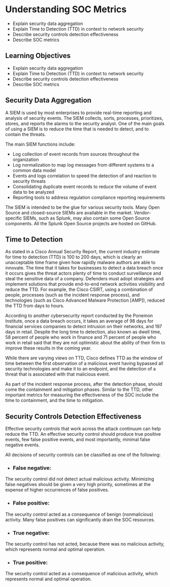 # Understanding SOC Metrics

- Explain security data aggregation
- Explain Time to Detection (TTD) in context to network security
- Describe security controls detection effectiveness
- Describe SOC metrics

## Learning Objectives

- Explain security data aggregation
- Explain Time to Detection (TTD) in context to network security
- Describe security controls detection effectiveness
- Describe SOC metrics

## Security Data Aggregation

A SIEM is used by most enterprises to provide real-time reporting and analysis of security events. The SIEM collects, sorts, processes, prioritizes, stores, and reports the alarms to the security analyst. One of the main goals of using a SIEM is to reduce the time that is needed to detect, and to contain the threats.

The main SIEM functions include:

- Log collection of event records from sources throughout the organization
- Log normalization to map log messages from different systems to a common data model
- Events and logs correlation to speed the detection of and reaction to security threats
- Consolidating duplicate event records to reduce the volume of event data to be analyzed
- Reporting tools to address regulation compliance reporting requirements

The SIEM is intended to be the glue for various security tools. Many Open Source and closed-source SIEMs are available in the market. Vendor-specific SIEMs, such as Splunk, may also contain some Open Source components. All the Splunk Open Source projects are hosted on GitHub.

## Time to Detection

As stated in a Cisco Annual Security Report, the current industry estimate for time to detection (TTD) is 100 to 200 days, which is clearly an unacceptable time frame given how rapidly malware authors are able to innovate. The time that it takes for businesses to detect a data breach once it occurs gives the threat actors plenty of time to conduct surveillance and steal the sensitive data of a company. Defenders must adopt strategies and implement solutions that provide end-to-end network activities visibility and reduce the TTD. For example, the Cisco CSIRT, using a combination of people, processes (such as the incident response process), and technologies (such as Cisco Advanced Malware Protection [AMP]), reduced the TTD from days to hours.

According to another cybersecurity report conducted by the Ponemon Institute, once a data breach occurs, it takes an average of 98 days for financial services companies to detect intrusion on their networks, and 197 days in retail. Despite the long time to detection, also known as dwell time, 58 percent of people who work in finance and 71 percent of people who work in retail said that they are not optimistic about the ability of their firm to improve these results in the coming year.

While there are varying views on TTD, Cisco defines TTD as the window of time between the first observation of a malicious event having bypassed all security technologies and make it to an endpoint, and the detection of a threat that is associated with that malicious event.

As part of the incident response process, after the detection phase, should come the containment and mitigation phases. Similar to the TTD, other important metrics for measuring the effectiveness of the SOC include the time to containment, and the time to mitigation.

## Security Controls Detection Effectiveness

Effective security controls that work  across the attack continuum can help reduce the TTD. An effective  security control should produce true positive events, few false positive  events, and most importantly, minimal false negative events.

All decisions of security controls can be classified as one of the following:

- ### False negative:
The  security control did not detect actual malicious activity. Minimizing  false negatives should be given a very high priority, sometimes at the  expense of higher occurrences of false positives.

- ### False positive:
The  security control acted as a consequence of benign (nonmalicious)  activity. Many false positives can significantly drain the SOC  resources.

- ### True negative: 
The security control has not acted, because there was no malicious activity, which represents normal and optimal operation.

- ### True positive: 
The security control acted as a consequence of malicious activity, which represents normal and optimal operation.
